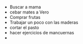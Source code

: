 - Buscar a mama 
- cebar mates a Vero
- Comprar frutas 
- Trabajar un poco con las maderas 
- cortar el pasto 
- hacer ejercicios de mancuernas 
- 